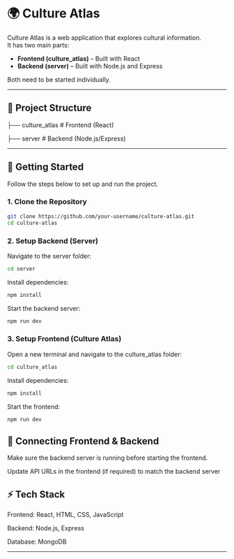 # 🌍 Culture Atlas

Culture Atlas is a web application that explores cultural information.  
It has two main parts:  

- **Frontend (culture_atlas)** – Built with React  
- **Backend (server)** – Built with Node.js and Express  

Both need to be started individually.

---

## 📂 Project Structure  

├── culture_atlas # Frontend (React)

├── server # Backend (Node.js/Express)


---

## 🚀 Getting Started  

Follow the steps below to set up and run the project.  

### 1. Clone the Repository  

```bash
git clone https://github.com/your-username/culture-atlas.git
cd culture-atlas
```
### 2. Setup Backend (Server)

Navigate to the server folder:

```bash
cd server
```

Install dependencies:

```bash
npm install
```


Start the backend server:
```bash
npm run dev
```

### 3. Setup Frontend (Culture Atlas)

Open a new terminal and navigate to the culture_atlas folder:

```bash
cd culture_atlas
```

Install dependencies:

```bash
npm install
```

Start the frontend:

```bash
npm run dev
```

## 🔗 Connecting Frontend & Backend

Make sure the backend server is running before starting the frontend.

Update API URLs in the frontend (if required) to match the backend server

## ⚡ Tech Stack

Frontend: React, HTML, CSS, JavaScript

Backend: Node.js, Express

Database: MongoDB


---
  
